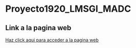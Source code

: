 # Proyecto1920_LMSGI_MADC

## Link a la pagina web

[Haz click aqui para acceder a la pagina web](http://madc.ieslossauces.es/)
